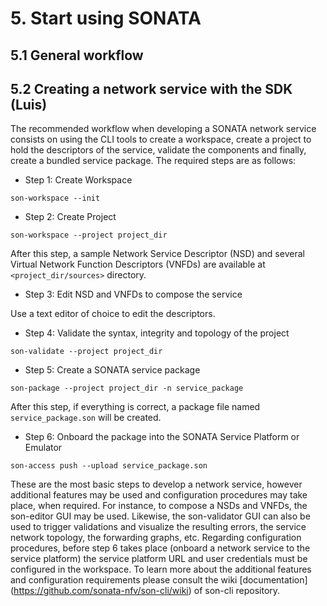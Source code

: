 # 5. Start using SONATA

## 5.1 General workflow

## 5.2 Creating a network service with the SDK (Luis)

The recommended workflow when developing a SONATA network service consists on using the CLI tools to create a workspace, create a project to hold the descriptors of the service, validate the components and finally, create a bundled service package. The required steps are as follows:

-   Step 1: Create Workspace

```
son-workspace --init
````

-   Step 2: Create Project

```
son-workspace --project project_dir
```

After this step, a sample Network Service Descriptor (NSD) and several Virtual Network Function Descriptors (VNFDs) are available at `<project_dir/sources>` directory.

-   Step 3: Edit NSD and VNFDs to compose the service

Use a text editor of choice to edit the descriptors.

-   Step 4: Validate the syntax, integrity and topology of the project

```
son-validate --project project_dir
```

-   Step 5: Create a SONATA service package

```
son-package --project project_dir -n service_package
```

After this step, if everything is correct, a package file named `service_package.son` will be created.

-   Step 6: Onboard the package into the SONATA Service Platform or Emulator

```
son-access push --upload service_package.son
```

These are the most basic steps to develop a network service, however additional features may be used and configuration procedures may take place, when required. For instance, to compose a NSDs and VNFDs, the son-editor GUI may be used. Likewise, the son-validator GUI can also be used to trigger validations and visualize the resulting errors, the service network topology, the forwarding graphs, etc. Regarding configuration procedures, before step 6 takes place (onboard a network service to the service platform) the service platform URL and user credentials must be configured in the workspace. To learn more about the additional features and configuration requirements please consult the wiki \[documentation\](https://github.com/sonata-nfv/son-cli/wiki) of son-cli repository.
